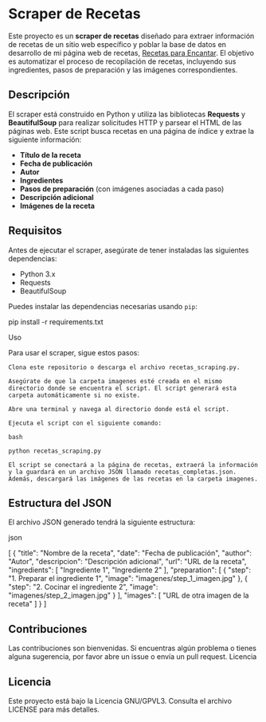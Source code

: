 # Scraper de Recetas

Este proyecto es un **scraper de recetas** diseñado para extraer información de recetas de un sitio web específico y poblar la base de datos en desarrollo de mi página web de recetas, [Recetas para Encantar](https://recetasparaencantar.com). El objetivo es automatizar el proceso de recopilación de recetas, incluyendo sus ingredientes, pasos de preparación y las imágenes correspondientes.

## Descripción

El scraper está construido en Python y utiliza las bibliotecas **Requests** y **BeautifulSoup** para realizar solicitudes HTTP y parsear el HTML de las páginas web. Este script busca recetas en una página de índice y extrae la siguiente información:

- **Título de la receta**
- **Fecha de publicación**
- **Autor**
- **Ingredientes**
- **Pasos de preparación** (con imágenes asociadas a cada paso)
- **Descripción adicional**
- **Imágenes de la receta**

## Requisitos

Antes de ejecutar el scraper, asegúrate de tener instaladas las siguientes dependencias:

- Python 3.x
- Requests
- BeautifulSoup

Puedes instalar las dependencias necesarias usando `pip`:

pip install -r requirements.txt

Uso

Para usar el scraper, sigue estos pasos:

    Clona este repositorio o descarga el archivo recetas_scraping.py.

    Asegúrate de que la carpeta imagenes esté creada en el mismo directorio donde se encuentra el script. El script generará esta carpeta automáticamente si no existe.

    Abre una terminal y navega al directorio donde está el script.

    Ejecuta el script con el siguiente comando:

    bash

    python recetas_scraping.py

    El script se conectará a la página de recetas, extraerá la información y la guardará en un archivo JSON llamado recetas_completas.json. Además, descargará las imágenes de las recetas en la carpeta imagenes.

## Estructura del JSON

El archivo JSON generado tendrá la siguiente estructura:

json

[
    {
        "title": "Nombre de la receta",
        "date": "Fecha de publicación",
        "author": "Autor",
        "descripcion": "Descripción adicional",
        "url": "URL de la receta",
        "ingredients": [
            "Ingrediente 1",
            "Ingrediente 2"
        ],
        "preparation": [
            {
                "step": "1. Preparar el ingrediente 1",
                "image": "imagenes/step_1_imagen.jpg"
            },
            {
                "step": "2. Cocinar el ingrediente 2",
                "image": "imagenes/step_2_imagen.jpg"
            }
        ],
        "images": [
            "URL de otra imagen de la receta"
        ]
    }
]

## Contribuciones

Las contribuciones son bienvenidas. Si encuentras algún problema o tienes alguna sugerencia, por favor abre un issue o envía un pull request.
Licencia

## Licencia

Este proyecto está bajo la Licencia GNU/GPVL3. Consulta el archivo LICENSE para más detalles.